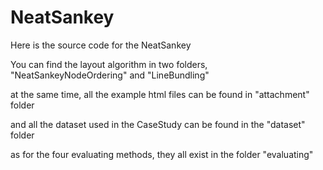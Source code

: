 # NeatSankey

Here is the source code for the NeatSankey

You can find the layout algorithm in two folders, "NeatSankeyNodeOrdering" and "LineBundling"

at the same time, all the example html files can be found in "attachment" folder

and all the dataset used in the CaseStudy can be found in the "dataset" folder

as for the four evaluating methods, they all exist in the folder "evaluating"
